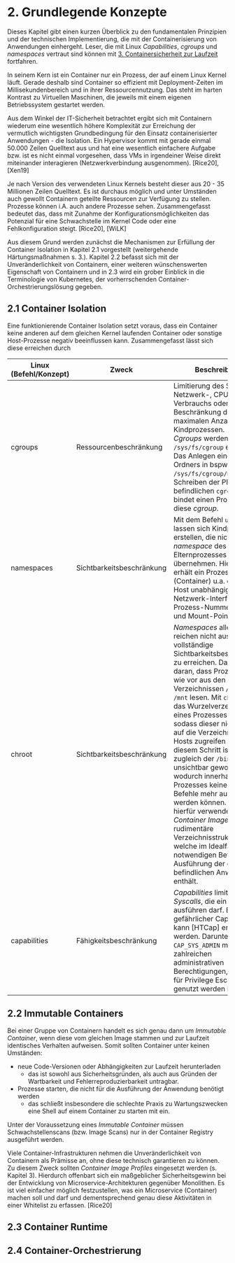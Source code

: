 # 2. Grundlegende Konzepte

Dieses Kapitel gibt einen kurzen Überblick zu den fundamentalen Prinzipien und der technischen Implementierung, die mit der Containerisierung von Anwendungen einhergeht. Leser, die mit Linux *Capabilities*, *cgroups* und *namespaces* vertraut sind können mit [3. Containersicherheit zur Laufzeit](Doc/03_RuntimeContainerSecurity.md) fortfahren. 

In seinem Kern ist ein Container nur ein Prozess, der auf einem Linux Kernel läuft. Gerade deshalb sind Container so effizient mit Deployment-Zeiten im Millisekundenbereich und in ihrer Ressourcennutzung. Das steht im harten Kontrast zu Virtuellen Maschinen, die jeweils mit einem eigenen Betriebssystem gestartet werden.

Aus dem Winkel der IT-Sicherheit betrachtet ergibt sich mit Containern wiederum eine wesentlich höhere Komplexität zur Erreichung der vermutlich wichtigsten Grundbedingung für den Einsatz containerisierter Anwendungen - die Isolation. Ein Hypervisor kommt mit gerade einmal 50.000 Zeilen Quelltext aus und hat eine wesentlich einfachere Aufgabe bzw. ist es nicht einmal vorgesehen, dass VMs in irgendeiner Weise direkt miteinander interagieren (Netzwerkverbindung ausgenommen). [Rice20], [Xen19]

Je nach Version des verwendeten Linux Kernels besteht dieser aus 20 - 35 Millionen Zeilen Quelltext. Es ist durchaus möglich und unter Umständen auch gewollt Containern geteilte Ressourcen zur Verfügung zu stellen. Prozesse können i.A. auch andere Prozesse sehen. Zusammengefasst bedeutet das, dass mit Zunahme der Konfigurationsmöglichkeiten das Potenzial für eine Schwachstelle im Kernel Code oder eine Fehlkonfiguration steigt. [Rice20], [WiLK]

Aus diesem Grund werden zunächst die Mechanismen zur Erfüllung der Container Isolation in Kapitel 2.1 vorgestellt (weitergehende Härtungsmaßnahmen s. 3.). Kapitel 2.2 befasst sich mit der Unveränderlichkeit von Containern, einer weiteren wünschenswerten Eigenschaft von Containern und in 2.3 wird ein grober Einblick in die Terminologie von Kubernetes, der vorherrschenden Container-Orchestrierungslösung gegeben.

## 2.1 Container Isolation

Eine funktionierende Container Isolation setzt voraus, dass ein Container keine anderen auf dem gleichen Kernel laufenden Container oder sonstige Host-Prozesse negativ beeinflussen kann. Zusammengefasst lässt sich diese erreichen durch

| Linux (Befehl/Konzept) | Zweck | Beschreibung |
|-----|-----|-----|
| cgroups | Ressourcenbeschränkung | Limitierung des Speicher-, Netzwerk-, CPU-Verbrauchs oder auch Beschränkung der maximalen Anzahl an Kindprozessen. <br> *Cgroups* werden in ``/sys/fs/cgroup`` erstellt. Das Anlegen eines neuen Ordners in bspw. ``/sys/fs/cgroup/memory`` und Schreiben der PID im darin befindlichen ``cgroup.procs`` bindet einen Prozess an diese *cgroup*. |
| namespaces | Sichtbarkeitsbeschränkung | Mit dem Befehl ``unshare`` lassen sich Kindprozesse erstellen, die nicht den *namespace* des Elternprozesses übernehmen. Hierüber erhält ein Prozess (Container) u.a. ein vom Host unabhängiges Netzwerk-Interface, Prozess-Nummerierung und Mount-Points|
| chroot | Sichtbarkeitsbeschränkung | *Namespaces* alleine reichen nicht aus, um eine vollständige Sichtbarkeitsbeschränkung zu erreichen. Das liegt daran, dass Prozesse nach wie vor aus den Verzeichnissen ``/proc`` und ``/mnt`` lesen. Mit ``chroot`` wird das Wurzelverzeichnis eines Prozesses verlegt, sodass dieser nicht mehr auf die Verzeichnisse des Hosts zugreifen kann. In diesem Schritt ist jedoch zugleich der ``/bin``-Ordner unsichtbar geworden, wodurch innerhalb des Prozesses keine weiteren Befehle mehr ausgeführt werden können. Genau hierfür verwendet man *Container Images*, eine rudimentäre Verzeichnisstruktur, welche im Idealfall nur die notwendigen Befehle zur Ausführung der darin befindlichen Anwendung enthält. |
| capabilities | Fähigkeitsbeschränkung | *Capabilities* limitieren die *Syscalls*, die ein Prozess ausführen darf. Eine Liste gefährlicher Capabilities kann [HTCap] entnommen werden. Darunter bspw. ``CAP_SYS_ADMIN`` mit zahlreichen administrativen Berechtigungen, die trivial für Privilege Escalation genutzt werden können. |


## 2.2 Immutable Containers

Bei einer Gruppe von Containern handelt es sich genau dann um *Immutable Container*, wenn diese vom gleichen Image stammen und zur Laufzeit identisches Verhalten aufweisen. Somit sollten Container unter keinen Umständen:

- neue Code-Versionen oder Abhängigkeiten zur Laufzeit herunterladen
    - das ist sowohl aus Sicherheitsgründen, als auch aus Gründen der Wartbarkeit und Fehlerreproduzierbarkeit untragbar.
- Prozesse starten, die nicht für die Ausführung der Anwendung benötigt werden
    - das schließt insbesondere die schlechte Praxis zu Wartungszwecken eine Shell auf einem Container zu starten mit ein.

Unter der Voraussetzung eines *Immutable Container* müssen Schwachstellenscans (bzw. Image Scans) nur in der Container Registry ausgeführt werden.

Viele Container-Infrastrukturen nehmen die Unveränderlichkeit von Containern als Prämisse an, ohne diese technisch garantieren zu können. Zu diesem Zweck sollten *Container Image Profiles* eingesetzt werden (s. Kapitel 3). Hierdurch offenbart sich ein maßgeblicher Sicherheitsgewinn bei der Entwicklung von Microservice-Architekturen gegenüber Monolithen. Es ist viel einfacher möglich festzustellen, was ein Microservice (Container) machen soll und darf und dementsprechend genau diese Aktivitäten in einer Whitelist zu erfassen. [Rice20]

## 2.3 Container Runtime

## 2.4 Container-Orchestrierung


